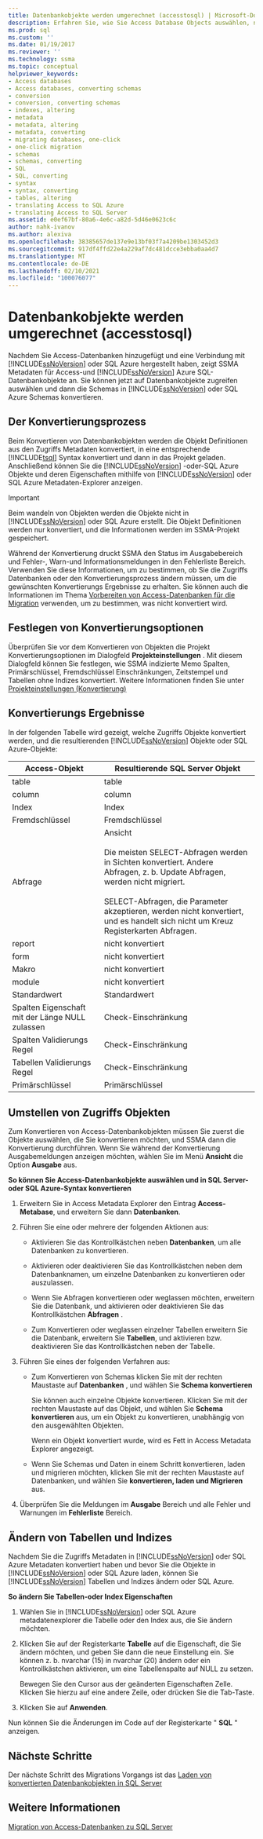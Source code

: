 ```yaml
---
title: Datenbankobjekte werden umgerechnet (accesstosql) | Microsoft-Dokumentation
description: Erfahren Sie, wie Sie Access Database Objects auswählen, nachdem Sie eine Verbindung mit SQL Server/Azure SQL-Datenbank hergestellt haben, und konvertieren Sie dann die Schemas in SQL Server/SQL-Datenbankschemas.
ms.prod: sql
ms.custom: ''
ms.date: 01/19/2017
ms.reviewer: ''
ms.technology: ssma
ms.topic: conceptual
helpviewer_keywords:
- Access databases
- Access databases, converting schemas
- conversion
- conversion, converting schemas
- indexes, altering
- metadata
- metadata, altering
- metadata, converting
- migrating databases, one-click
- one-click migration
- schemas
- schemas, converting
- SQL
- SQL, converting
- syntax
- syntax, converting
- tables, altering
- translating Access to SQL Azure
- translating Access to SQL Server
ms.assetid: e0ef67bf-80a6-4e6c-a82d-5d46e0623c6c
author: nahk-ivanov
ms.author: alexiva
ms.openlocfilehash: 38385657de137e9e13bf03f7a4209be1303452d3
ms.sourcegitcommit: 917df4ffd22e4a229af7dc481dcce3ebba0aa4d7
ms.translationtype: MT
ms.contentlocale: de-DE
ms.lasthandoff: 02/10/2021
ms.locfileid: "100076077"
---
```

# <a name="converting-access-database-objects-accesstosql"></a>Datenbankobjekte werden umgerechnet (accesstosql)
Nachdem Sie Access-Datenbanken hinzugefügt und eine Verbindung mit [!INCLUDE[ssNoVersion](../../includes/ssnoversion-md.md)] oder SQL Azure hergestellt haben, zeigt SSMA Metadaten für Access-und [!INCLUDE[ssNoVersion](../../includes/ssnoversion-md.md)] Azure SQL-Datenbankobjekte an. Sie können jetzt auf Datenbankobjekte zugreifen auswählen und dann die Schemas in [!INCLUDE[ssNoVersion](../../includes/ssnoversion-md.md)] oder SQL Azure Schemas konvertieren.  
  
## <a name="the-conversion-process"></a>Der Konvertierungsprozess  
Beim Konvertieren von Datenbankobjekten werden die Objekt Definitionen aus den Zugriffs Metadaten konvertiert, in eine entsprechende [!INCLUDE[tsql](../../includes/tsql-md.md)] Syntax konvertiert und dann in das Projekt geladen. Anschließend können Sie die [!INCLUDE[ssNoVersion](../../includes/ssnoversion-md.md)] -oder-SQL Azure Objekte und deren Eigenschaften mithilfe von [!INCLUDE[ssNoVersion](../../includes/ssnoversion-md.md)] oder SQL Azure Metadaten-Explorer anzeigen.  
  
> [!IMPORTANT]  
> Beim wandeln von Objekten werden die Objekte nicht in [!INCLUDE[ssNoVersion](../../includes/ssnoversion-md.md)] oder SQL Azure erstellt. Die Objekt Definitionen werden nur konvertiert, und die Informationen werden im SSMA-Projekt gespeichert.  
  
Während der Konvertierung druckt SSMA den Status im Ausgabebereich und Fehler-, Warn-und Informationsmeldungen in den Fehlerliste Bereich. Verwenden Sie diese Informationen, um zu bestimmen, ob Sie die Zugriffs Datenbanken oder den Konvertierungsprozess ändern müssen, um die gewünschten Konvertierungs Ergebnisse zu erhalten. Sie können auch die Informationen im Thema [Vorbereiten von Access-Datenbanken für die Migration](preparing-access-databases-for-migration-accesstosql.md) verwenden, um zu bestimmen, was nicht konvertiert wird.  
  
## <a name="setting-conversion-options"></a>Festlegen von Konvertierungsoptionen  
Überprüfen Sie vor dem Konvertieren von Objekten die Projekt Konvertierungsoptionen im Dialogfeld **Projekteinstellungen** . Mit diesem Dialogfeld können Sie festlegen, wie SSMA indizierte Memo Spalten, Primärschlüssel, Fremdschlüssel Einschränkungen, Zeitstempel und Tabellen ohne Indizes konvertiert. Weitere Informationen finden Sie unter [Projekteinstellungen (Konvertierung)](./project-settings-conversion-accesstosql.md)  
  
## <a name="conversion-results"></a>Konvertierungs Ergebnisse  
In der folgenden Tabelle wird gezeigt, welche Zugriffs Objekte konvertiert werden, und die resultierenden [!INCLUDE[ssNoVersion](../../includes/ssnoversion-md.md)] Objekte oder SQL Azure-Objekte:  
  
|Access-Objekt|Resultierende SQL Server Objekt|  
|-----------------|-------------------------------|  
|table|table|  
|column|column|  
|Index|Index|  
|Fremdschlüssel|Fremdschlüssel|  
|Abfrage|Ansicht<br /><br />Die meisten SELECT-Abfragen werden in Sichten konvertiert. Andere Abfragen, z. b. Update Abfragen, werden nicht migriert.<br /><br />SELECT-Abfragen, die Parameter akzeptieren, werden nicht konvertiert, und es handelt sich nicht um Kreuz Registerkarten Abfragen.|  
|report|nicht konvertiert|  
|form|nicht konvertiert|  
|Makro|nicht konvertiert|  
|module|nicht konvertiert|  
|Standardwert|Standardwert|  
|Spalten Eigenschaft mit der Länge NULL zulassen|Check-Einschränkung|  
|Spalten Validierungs Regel|Check-Einschränkung|  
|Tabellen Validierungs Regel|Check-Einschränkung|  
|Primärschlüssel|Primärschlüssel|  
  
## <a name="converting-access-objects"></a>Umstellen von Zugriffs Objekten  
Zum Konvertieren von Access-Datenbankobjekten müssen Sie zuerst die Objekte auswählen, die Sie konvertieren möchten, und SSMA dann die Konvertierung durchführen. Wenn Sie während der Konvertierung Ausgabemeldungen anzeigen möchten, wählen Sie im Menü **Ansicht** die Option **Ausgabe** aus.  
  
**So können Sie Access-Datenbankobjekte auswählen und in SQL Server-oder SQL Azure-Syntax konvertieren**  
  
1.  Erweitern Sie in Access Metadata Explorer den Eintrag **Access-Metabase**, und erweitern Sie dann **Datenbanken**.  
  
2.  Führen Sie eine oder mehrere der folgenden Aktionen aus:  
  
    -   Aktivieren Sie das Kontrollkästchen neben **Datenbanken**, um alle Datenbanken zu konvertieren.  
  
    -   Aktivieren oder deaktivieren Sie das Kontrollkästchen neben dem Datenbanknamen, um einzelne Datenbanken zu konvertieren oder auszulassen.  
  
    -   Wenn Sie Abfragen konvertieren oder weglassen möchten, erweitern Sie die Datenbank, und aktivieren oder deaktivieren Sie das Kontrollkästchen **Abfragen** .  
  
    -   Zum Konvertieren oder weglassen einzelner Tabellen erweitern Sie die Datenbank, erweitern Sie **Tabellen**, und aktivieren bzw. deaktivieren Sie das Kontrollkästchen neben der Tabelle.  
  
3.  Führen Sie eines der folgenden Verfahren aus:  
  
    -   Zum Konvertieren von Schemas klicken Sie mit der rechten Maustaste auf **Datenbanken** , und wählen Sie **Schema konvertieren**  
  
        Sie können auch einzelne Objekte konvertieren. Klicken Sie mit der rechten Maustaste auf das Objekt, und wählen Sie **Schema konvertieren** aus, um ein Objekt zu konvertieren, unabhängig von den ausgewählten Objekten.  
  
        Wenn ein Objekt konvertiert wurde, wird es Fett in Access Metadata Explorer angezeigt.  
  
    -   Wenn Sie Schemas und Daten in einem Schritt konvertieren, laden und migrieren möchten, klicken Sie mit der rechten Maustaste auf Datenbanken, und wählen Sie **konvertieren, laden und Migrieren** aus.  
  
4.  Überprüfen Sie die Meldungen im **Ausgabe** Bereich und alle Fehler und Warnungen im **Fehlerliste** Bereich.  
  
## <a name="altering-tables-and-indexes"></a>Ändern von Tabellen und Indizes  
Nachdem Sie die Zugriffs Metadaten in [!INCLUDE[ssNoVersion](../../includes/ssnoversion-md.md)] oder SQL Azure Metadaten konvertiert haben und bevor Sie die Objekte in [!INCLUDE[ssNoVersion](../../includes/ssnoversion-md.md)] oder SQL Azure laden, können Sie [!INCLUDE[ssNoVersion](../../includes/ssnoversion-md.md)] Tabellen und Indizes ändern oder SQL Azure.  
  
**So ändern Sie Tabellen-oder Index Eigenschaften**  
  
1.  Wählen Sie in [!INCLUDE[ssNoVersion](../../includes/ssnoversion-md.md)] oder SQL Azure metadatenexplorer die Tabelle oder den Index aus, die Sie ändern möchten.  
  
2.  Klicken Sie auf der Registerkarte **Tabelle** auf die Eigenschaft, die Sie ändern möchten, und geben Sie dann die neue Einstellung ein. Sie können z. b. nvarchar (15) in nvarchar (20) ändern oder ein Kontrollkästchen aktivieren, um eine Tabellenspalte auf NULL zu setzen.  
  
    Bewegen Sie den Cursor aus der geänderten Eigenschaften Zelle. Klicken Sie hierzu auf eine andere Zeile, oder drücken Sie die Tab-Taste.  
  
3.  Klicken Sie auf **Anwenden**.  
  
Nun können Sie die Änderungen im Code auf der Registerkarte " **SQL** " anzeigen.  
  
## <a name="next-steps"></a>Nächste Schritte  
Der nächste Schritt des Migrations Vorgangs ist das [Laden von konvertierten Datenbankobjekten in SQL Server](loading-converted-database-objects-into-sql-server-accesstosql.md)  
  
## <a name="see-also"></a>Weitere Informationen  
[Migration von Access-Datenbanken zu SQL Server](migrating-access-databases-to-sql-server-azure-sql-db-accesstosql.md)  
